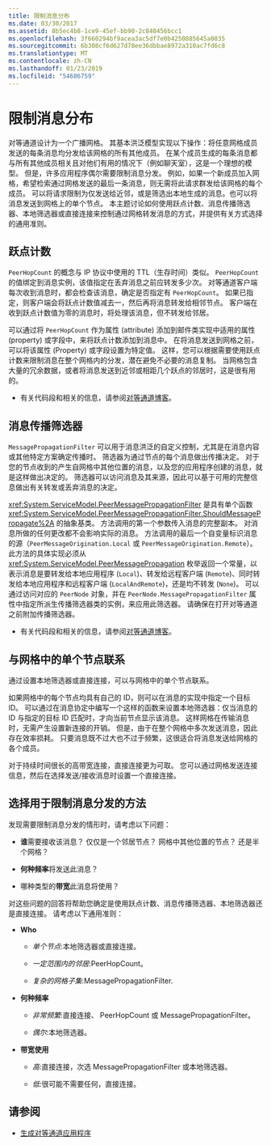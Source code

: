 ```yaml
---
title: 限制消息分布
ms.date: 03/30/2017
ms.assetid: 8b5ec4b8-1ce9-45ef-bb90-2c840456bcc1
ms.openlocfilehash: 3f660294bf9acea3ac5df7e0b4250885645a0835
ms.sourcegitcommit: 6b308cf6d627d78ee36dbbae8972a310ac7fd6c8
ms.translationtype: MT
ms.contentlocale: zh-CN
ms.lasthandoff: 01/23/2019
ms.locfileid: "54686759"
---
```

# <a name="limiting-message-distribution"></a>限制消息分布
对等通道设计为一个广播网格。 其基本洪泛模型实现以下操作：将任意网格成员发送的每条消息均分发给该网格的所有其他成员。 在某个成员生成的每条消息都与所有其他成员相关且对他们有用的情况下（例如聊天室），这是一个理想的模型。 但是，许多应用程序偶尔需要限制消息分发。 例如，如果一个新成员加入网格，希望检索通过网格发送的最后一条消息，则无需将此请求群发给该网格的每个成员。 可以将请求限制为仅发送给近邻，或是筛选出本地生成的消息。也可以将消息发送到网格上的单个节点。 本主题讨论如何使用跃点计数、消息传播筛选器、本地筛选器或直接连接来控制通过网格转发消息的方式，并提供有关方式选择的通用准则。  
  
## <a name="hop-counts"></a>跃点计数  
 `PeerHopCount` 的概念与 IP 协议中使用的 TTL（生存时间）类似。 `PeerHopCount` 的值绑定到消息实例，该值指定在丢弃消息之前应转发多少次。 对等通道客户端每次收到消息时，都会检查该消息，确定是否指定有 `PeerHopCount`。 如果已指定，则客户端会将跃点计数值减去一，然后再将消息转发给相邻节点。 客户端在收到跃点计数值为零的消息时，将处理该消息，但不转发给邻居。  
  
 可以通过将 `PeerHopCount` 作为属性 (attribute) 添加到邮件类实现中适用的属性 (property) 或字段中，来将跃点计数添加到消息中。 在将消息发送到网格之前，可以将该属性 (Property) 或字段设置为特定值。 这样，您可以根据需要使用跃点计数来限制消息在整个网格内的分发，潜在避免不必要的消息复制。 当网格包含大量的冗余数据，或者将消息发送到近邻或相距几个跃点的邻居时，这是很有用的。  
  
-   有关代码段和相关的信息，请参阅[对等通道博客](https://go.microsoft.com/fwlink/?LinkID=114531)。  
  
## <a name="message-propagation-filter"></a>消息传播筛选器  
 `MessagePropagationFilter` 可以用于消息洪泛的自定义控制，尤其是在消息内容或其他特定方案确定传播时。 筛选器为通过节点的每个消息做出传播决定。 对于您的节点收到的产生自网格中其他位置的消息，以及您的应用程序创建的消息，就是这样做出决定的。 筛选器可以访问消息及其来源，因此可以基于可用的完整信息做出有关转发或丢弃消息的决定。  
  
 <xref:System.ServiceModel.PeerMessagePropagationFilter> 是具有单个函数 <xref:System.ServiceModel.PeerMessagePropagationFilter.ShouldMessagePropagate%2A> 的抽象基类。 方法调用的第一个参数传入消息的完整副本。 对消息所做的任何更改都不会影响实际的消息。 方法调用的最后一个自变量标识消息的源（`PeerMessageOrigination.Local` 或 `PeerMessageOrigination.Remote`）。 此方法的具体实现必须从 <xref:System.ServiceModel.PeerMessagePropagation> 枚举返回一个常量，以表示消息是要转发给本地应用程序 (`Local`)、转发给远程客户端 (`Remote`)、同时转发给本地应用程序和远程客户端 (`LocalAndRemote`)，还是均不转发 (`None`)。 可以通过访问对应的 `PeerNode` 对象，并在 `PeerNode.MessagePropagationFilter` 属性中指定所派生传播筛选器类的实例，来应用此筛选器。 请确保在打开对等通道之前附加传播筛选器。  
  
-   有关代码段和相关的信息，请参阅[对等通道博客](https://go.microsoft.com/fwlink/?LinkID=114532)。  
  
## <a name="contacting-an-individual-node-in-the-mesh"></a>与网格中的单个节点联系  
 通过设置本地筛选器或直接连接，可以与网格中的单个节点联系。  
  
 如果网格中的每个节点均具有自己的 ID，则可以在消息的实现中指定一个目标 ID。 可以通过在消息协定中编写一个这样的函数来设置本地筛选器：仅当消息的 ID 与指定的目标 ID 匹配时，才向当前节点显示该消息。 这样网格在传输消息时，无需产生设置新连接的开销。 但是，由于在整个网格中多次发送消息，因此存在效率损耗。 只要消息既不过大也不过于频繁，这很适合将消息发送给网格的各个成员。  
  
 对于持续时间很长的高带宽连接，直接连接更为可取。 您可以通过网格发送连接信息，然后在选择发送/接收消息时设置一个直接连接。  
  
## <a name="choosing-an-approach-for-limiting-message-distribution"></a>选择用于限制消息分发的方法  
 发现需要限制消息分发的情形时，请考虑以下问题：  
  
-   **谁**需要接收该消息？ 仅仅是一个邻居节点？ 网格中其他位置的节点？ 还是半个网格？  
  
-   **何种频率**将发送此消息？  
  
-   哪种类型的**带宽**此消息将使用？  
  
 对这些问题的回答将帮助您确定是使用跃点计数、消息传播筛选器、本地筛选器还是直接连接。 请考虑以下通用准则：  
  
-   **Who**  
  
    -   *单个节点*:本地筛选器或直接连接。  
  
    -   *一定范围内的邻居*:PeerHopCount。  
  
    -   *复杂的网格子集*:MessagePropagationFilter.  
  
-   **何种频率**  
  
    -   *非常频繁*:直接连接、 PeerHopCount 或 MessagePropagationFilter。  
  
    -   *偶尔*:本地筛选器。  
  
-   **带宽使用**  
  
    -   *高*:直接连接，次选 MessagePropagationFilter 或本地筛选器。  
  
    -   *低*:很可能不需要任何，直接连接。  
  
## <a name="see-also"></a>请参阅
- [生成对等通道应用程序](../../../../docs/framework/wcf/feature-details/building-a-peer-channel-application.md)
